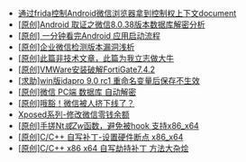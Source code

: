 + [通过frida控制Android微信浏览器拿到控制权上下文document](https://bbs.kanxue.com/thread-284761.htm)
+ [[原创]Android 取证之微信8.0.38版本数据库解密分析](https://bbs.kanxue.com/thread-278092.htm)
+ [[原创] 一分钟看完Android 应用启动流程](https://bbs.kanxue.com/thread-284686.htm)
+ [[原创]企业微信检测版本漏洞浅析](https://bbs.kanxue.com/thread-284796.htm)
+ [[原创]此篇非技术文章，此篇为我立志做大牛](https://bbs.kanxue.com/thread-284823.htm)
+ [[原创]VMWare安装破解FortiGate7.4.2](https://bbs.kanxue.com/thread-284794.htm)
+ [[求助]win版idapro 9.0 rc1 重命名变量后保存不生效](https://bbs.kanxue.com/thread-284870.htm)
+ [[原创]微信 PC端 数据库 自动解密](https://bbs.kanxue.com/thread-268554.htm)
+ [[原创]哦豁！微信被人挤下线了？](https://bbs.kanxue.com/thread-273129.htm)
+ [Xposed系列-修改微信零钱余额](https://bbs.kanxue.com/thread-274794.htm)
+ [[原创]手搓Nt*或Zw*函数，避免被hook 支持x86_x64](https://bbs.kanxue.com/thread-284264.htm)
+ [[原创]C/C++ 自写补丁-设置硬件断点 x86_x64](https://bbs.kanxue.com/thread-283839.htm)
+ [[原创]C/C++ x86 x64 自写劫持补丁 方法大杂烩](https://bbs.kanxue.com/thread-282745.htm)
